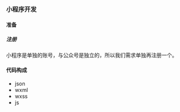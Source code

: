 ### 小程序开发

#### 准备

##### 注册

小程序是单独的账号，与公众号是独立的，所以我们需求单独再注册一个。

#### 代码构成

- json
- wxml
- wxss
- js



